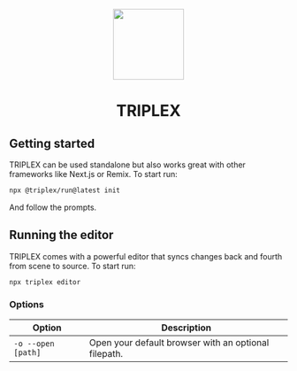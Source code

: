 <p align="center">
  <a href="#">
    <picture>
      <image width="128" height="128" src="https://user-images.githubusercontent.com/6801309/220534156-eb195365-a438-4233-b83c-a5463c57b1e9.png" />
    </picture>
  </a>
  <h1 align="center"><strong>TRIPLEX</strong></h1>
</p>

## Getting started

TRIPLEX can be used standalone but also works great with other frameworks like Next.js or Remix.
To start run:

```sh
npx @triplex/run@latest init
```

And follow the prompts.

## Running the editor

TRIPLEX comes with a powerful editor that syncs changes back and fourth from scene to source.
To start run:

```sh
npx triplex editor
```

### Options

| Option             | Description                                          |
| ------------------ | ---------------------------------------------------- |
| `-o --open [path]` | Open your default browser with an optional filepath. |
